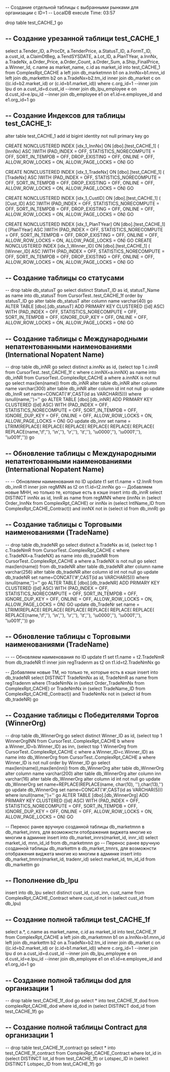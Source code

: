 -- Создание отдельной таблицы с выбранными рынками для организации с ID=1
-- LocalDB execute Time: 03:57

drop table test_CACHE_1
go

-- Создание урезанной таблици test_CACHE_1
--
select 
a.Tender_ID,
a.ProcDt,
a.TenderPrice,
a.StatusT_ID,
a.FormT_ID,
a.cust_id,
a.ClaimDtBeg,
a.TendSYSDATE,
a.Lot_ID,
a.PlanTYear,
a.InnNx,
a.TradeNx,
a.Order_Price,
a.Order_Count,
a.Order_Sum,
a.Ship_FinalPrice,
a.Winner_Id,
c.name as market_name, 
c.id as market_id
into test_CACHE_1 from ComplexRpt_CACHE a
left join db_marketmnn b1 on a.InnNx=b1.mnn_id
left join db_markettm b2 on a.TradeNx=b2.tm_id
inner join db_market c on ((c.id=b2.market_id) or (c.id=b1.market_id)) 
where c.org_id=1
--inner join lpu d on a.cust_id=d.cust_id 
--inner join db_lpu_employee e on d.cust_id=e.lpu_id
--inner join db_employee e1 on e1.id=e.employee_id and e1.org_id=1
go

-- Создание Индексов для таблицы test_CACHE_1:
--
alter table test_CACHE_1 add id bigint identity not null primary key
go

CREATE NONCLUSTERED INDEX [idx_1_InnNx] ON [dbo].[test_CACHE_1]
(
	[InnNx] ASC
)WITH (PAD_INDEX = OFF, STATISTICS_NORECOMPUTE = OFF, SORT_IN_TEMPDB = OFF, DROP_EXISTING = OFF, ONLINE = OFF, ALLOW_ROW_LOCKS = ON, ALLOW_PAGE_LOCKS = ON)
GO

CREATE NONCLUSTERED INDEX [idx_1_TradeNx] ON [dbo].[test_CACHE_1]
(
	[TradeNx] ASC
)WITH (PAD_INDEX = OFF, STATISTICS_NORECOMPUTE = OFF, SORT_IN_TEMPDB = OFF, DROP_EXISTING = OFF, ONLINE = OFF, ALLOW_ROW_LOCKS = ON, ALLOW_PAGE_LOCKS = ON)
GO

CREATE NONCLUSTERED INDEX [idx_1_CustID] ON [dbo].[test_CACHE_1]
(
	[Cust_ID] ASC
)WITH (PAD_INDEX = OFF, STATISTICS_NORECOMPUTE = OFF, SORT_IN_TEMPDB = OFF, DROP_EXISTING = OFF, ONLINE = OFF, ALLOW_ROW_LOCKS = ON, ALLOW_PAGE_LOCKS = ON)
GO

CREATE NONCLUSTERED INDEX [idx_1_PlanTYear] ON [dbo].[test_CACHE_1]
(
	[PlanTYear] ASC
)WITH (PAD_INDEX = OFF, STATISTICS_NORECOMPUTE = OFF, SORT_IN_TEMPDB = OFF, DROP_EXISTING = OFF, ONLINE = OFF, ALLOW_ROW_LOCKS = ON, ALLOW_PAGE_LOCKS = ON)
GO
CREATE NONCLUSTERED INDEX [idx_1_Winner_ID] ON [dbo].[test_CACHE_1]
(
	[Winner_ID] ASC
)WITH (PAD_INDEX = OFF, STATISTICS_NORECOMPUTE = OFF, SORT_IN_TEMPDB = OFF, DROP_EXISTING = OFF, ONLINE = OFF, ALLOW_ROW_LOCKS = ON, ALLOW_PAGE_LOCKS = ON)
GO

-- Создание таблицы со статусами
--
--
drop table db_statusT
go
select distinct StatusT_ID as id, statusT_Name as name into db_statusT from CursorTest..test_CACHE_1f order by statusT_ID
go
alter table db_statusT alter column name varchar(40)
go
ALTER TABLE [dbo].[db_statusT] ADD PRIMARY KEY CLUSTERED 
([id] ASC) WITH (PAD_INDEX = OFF, STATISTICS_NORECOMPUTE = OFF, SORT_IN_TEMPDB = OFF, IGNORE_DUP_KEY = OFF, ONLINE = OFF, ALLOW_ROW_LOCKS = ON, ALLOW_PAGE_LOCKS = ON)
GO

-- Создание таблицы с Международными непатентованными наименованиями (International Nopatent Name)
--
--
drop table db_inNR
go
select distinct 
a.innNx as id, 
(select top 1 c.innR from CursorTest..test_CACHE_1f c where c.innNX=a.innNX) as name 
into db_inNR
from CursorTest..ComplexRpt_CACHE a
where a.innNX is not null 
go
select max(len(name)) from db_inNR
alter table db_inNR alter column name varchar(300)
alter table db_inNR alter column id int not null
go
update db_InnR set name=CONCAT('#',CAST(id as VARCHAR(5))) where isnull(name,'')=''
go
ALTER TABLE [dbo].[db_inNR] ADD PRIMARY KEY CLUSTERED 
([id] ASC) WITH (PAD_INDEX = OFF, STATISTICS_NORECOMPUTE = OFF, SORT_IN_TEMPDB = OFF, IGNORE_DUP_KEY = OFF, ONLINE = OFF, ALLOW_ROW_LOCKS = ON, ALLOW_PAGE_LOCKS = ON)
GO
update db_innr set name = 
LTRIM(REPLACE(
REPLACE(
REPLACE(
REPLACE(
REPLACE(
REPLACE(
REPLACE(name,'\f',''),
'\n',''),
'\r',''),
'\t',''),
'\u0000',''),
'\u0001',''),
'\u001f',''))
go


-- Обновление таблицы с Международными непатентованными наименованиями (International Nopatent Name)
--
--
-- Обновляем наименования по ID
update t1 
	set t1.name = t2.InnR
	from db_innR t1
	inner join regMNN as t2 on t1.id=t2.innNx
go
-- Добавляем новые МНН, но только те, которые есть в кэше
insert into db_innR
select DISTINCT innNx as id, InnR as name
from regMNN
where (innNx in (select Order_InnNx from ComplexRpt_CACHE)
or innNx in (select IntlName_ID from ComplexRpt_CACHE_Contract))
and innNX not in (select id from  db_innR)
go

-- Создание таблицы с Торговыми наименованиями (TradeName)
--
--
drop table db_tradeNR
go
select distinct 
a.TradeNx as id, 
(select top 1 c.TradeNmR from CursorTest..ComplexRpt_CACHE c where c.TradeNX=a.TradeNX) as name 
into db_tradeNR
from CursorTest..ComplexRpt_CACHE a
where a.TradeNX is not null 
go
select max(len(name)) from db_tradeNR
alter table db_tradeNR alter column name varchar(256)
alter table db_tradeNR alter column id int not null
go
update db_tradeNR set name=CONCAT('#',CAST(id as VARCHAR(5))) where isnull(name,'')=''
go
ALTER TABLE [dbo].[db_tradeNR] ADD PRIMARY KEY CLUSTERED 
([id] ASC) WITH (PAD_INDEX = OFF, STATISTICS_NORECOMPUTE = OFF, SORT_IN_TEMPDB = OFF, IGNORE_DUP_KEY = OFF, ONLINE = OFF, ALLOW_ROW_LOCKS = ON, ALLOW_PAGE_LOCKS = ON)
GO
update db_TradeNr set name = 
LTRIM(REPLACE(
REPLACE(
REPLACE(
REPLACE(
REPLACE(
REPLACE(
REPLACE(name,'\f',''),
'\n',''),
'\r',''),
'\t',''),
'\u0000',''),
'\u0001',''),
'\u001f',''))
go

-- Обновление таблицы с Торговыми наименованиями (TradeName)
--
--
-- Обновляем наименования по ID
update t1 
	set t1.name = t2.TradeNmR
	from db_tradeNR t1
	inner join regTradenm as t2 on t1.id=t2.TradeNmNx
go

-- Добавляем новые ТМ, но только те, которые есть в кэше
insert into db_tradeNR
select DISTINCT TradeNmNx as id, TradeNmR as name
from regTradenm
where (TradeNmNx in (select Order_TradeNmNx from ComplexRpt_CACHE)
or TradeNmNx in (select TradeName_ID from ComplexRpt_CACHE_Contract))
and TradeNmNx not in (select id from  db_tradeNR)
go

-- Создание таблицы с Победителями Торгов (WinnerOrg)
--
--
drop table db_WinnerOrg
go
select distinct 
Winner_ID as id, 
(select top 1 WinnerOrgINN from CursorTest..ComplexRpt_CACHE b where a.Winner_ID=b.Winner_ID) as inn,
(select top 1 WinnerOrg from CursorTest..ComplexRpt_CACHE c where a.Winner_ID=c.Winner_ID) as name
into db_WinnerOrg
from CursorTest..ComplexRpt_CACHE a
where Winner_ID is not null 
order by Winner_ID
go
select max(len(name)),max(len(inn)) from db_WinnerOrg
alter table db_WinnerOrg alter column name varchar(200)
alter table db_WinnerOrg alter column inn varchar(16)
alter table db_WinnerOrg alter column id int not null
go
update db_WinnerOrg set name=REPLACE(REPLACE(name, char(10), ''),char(13),'')
go
update db_WinnerOrg set name=CONCAT('#',CAST(id as VARCHAR(5))) where isnull(name,'')=''
go
ALTER TABLE [dbo].[db_WinnerOrg] ADD PRIMARY KEY CLUSTERED 
([id] ASC) WITH (PAD_INDEX = OFF, STATISTICS_NORECOMPUTE = OFF, SORT_IN_TEMPDB = OFF, IGNORE_DUP_KEY = OFF, ONLINE = OFF, ALLOW_ROW_LOCKS = ON, ALLOW_PAGE_LOCKS = ON)
GO

-- Перенос ранее вручную созданной таблицы db_marketmnn в db_market_innrs, для возможнсти отображения виджета многие ко многим в админке
insert into db_market_innrs(market_id, innr_id) select market_id, mnn_id_id from db_marketmnn
go
-- Перенос ранее вручную созданной таблицы db_markettm в db_market_tmnrs, для возможнсти отображения виджета многие ко многим в админке
insert into db_market_tmnrs(market_id, tradenr_id) select market_id, tm_id_id from db_markettm
go

-- Пополнение db_lpu
--
insert into db_lpu
select distinct cust_id, cust_inn, cust_name from ComplexRpt_CACHE_Contract
where cust_id not in (select cust_id from db_lpu)

-- Создание полной таблици test_CACHE_1f
--
select 
a.*,
c.name as market_name, 
c.id as market_id
into test_CACHE_1f from ComplexRpt_CACHE a
left join db_marketmnn b1 on a.InnNx=b1.mnn_id
left join db_markettm b2 on a.TradeNx=b2.tm_id
inner join db_market c on ((c.id=b2.market_id) or (c.id=b1.market_id)) 
where c.org_id=1
--inner join lpu d on a.cust_id=d.cust_id 
--inner join db_lpu_employee e on d.cust_id=e.lpu_id
--inner join db_employee e1 on e1.id=e.employee_id and e1.org_id=1
go

-- Создание полной таблицы dod для организации 1
--
--
drop table test_CACHE_1f_dod
go
select * into test_CACHE_1f_dod from complexRpt_CACHE_dod  where id_dod in
(select DISTINCT dod_id from test_CACHE_1f)
go 

-- Создание полной таблицы Contract для организации 1
--
--
drop table test_CACHE_1f_contract
go
select * into test_CACHE_1f_contract from ComplexRpt_CACHE_Contract 
where lot_id in (select DISTINCT lot_id from test_CACHE_1f)
or Lotspec_ID in (select DISTINCT Lotspec_ID from test_CACHE_1f)
go 
